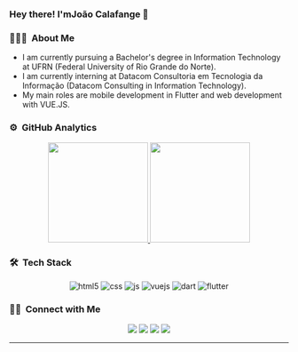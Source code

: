 ### Hey there! I'mJoão Calafange 👋

### 👨🏻‍💻 &nbsp;About Me
- I am currently pursuing a Bachelor's degree in Information Technology at UFRN (Federal University of Rio Grande do Norte).
- I am currently interning at Datacom Consultoria em Tecnologia da Informação (Datacom Consulting in Information Technology).
- My main roles are mobile development in Flutter and web development with VUE.JS.

### ⚙️ &nbsp;GitHub Analytics

<p align="center">
<a href="https://github.com/AVS1508">
  <img height="180em" src="https://github-readme-stats-eight-theta.vercel.app/api?username=JCalafange&show_icons=true&theme=algolia&include_all_commits=true&count_private=true"/>
  <img height="180em" src="https://github-readme-stats-eight-theta.vercel.app/api/top-langs/?username=JCalafange&layout=compact&langs_count=8&theme=algolia"/>
</a>
</p>

### 🛠 &nbsp;Tech Stack
<div align="center" style="display: inline_block"<br/>
  <img align="center" alt="html5" src="https://img.shields.io/badge/HTML5-E34F26?style=for-the-badge&logo=html5&logoColor=white"/>
  <img align="center" alt="css" src="https://img.shields.io/badge/CSS-239120?&style=for-the-badge&logo=css3&logoColor=white"/>
  <img align="center" alt="js" src="https://img.shields.io/badge/JavaScript-F7DF1E?style=for-the-badge&logo=javascript&logoColor=black"/>
  <img align="center" alt="vuejs" src="https://img.shields.io/badge/Vue.js-35495E?style=for-the-badge&logo=vue.js&logoColor=4FC08D"/>
  <img align="center" alt="dart" src="https://img.shields.io/badge/dart-%230175C2.svg?style=for-the-badge&logo=dart&logoColor=white"/>
   <img align="center" alt="flutter" src="https://img.shields.io/badge/Flutter-%2302569B.svg?style=for-the-badge&logo=Flutter&logoColor=white"/>
</div>

### 🤝🏻 &nbsp;Connect with Me

<p align="center">
<a href="https://www.adityavsingh.com"><img src="https://img.shields.io/badge/-adityavsingh.com-3423A6?style=flat&logo=Google-Chrome&logoColor=white"/></a>
<a href="https://linkedin.com/in/joão-calafange"><img src="https://img.shields.io/badge/-Aditya%20Vikram%20Singh-0077B5?style=flat&logo=Linkedin&logoColor=white"/></a>
<a href="mailto:jotave369@gmail.com"><img src="https://img.shields.io/badge/-avsingh@umass.edu-D14836?style=flat&logo=Gmail&logoColor=white"/></a>
<a href="https://instagram.com/j.calafange"><img src="https://img.shields.io/badge/-@adityavs__-E4405F?style=flat&logo=Instagram&logoColor=white"/></a>
</p>

-----
